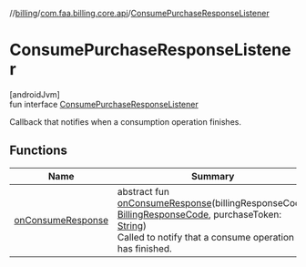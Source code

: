 //[billing](../../../index.md)/[com.faa.billing.core.api](../index.md)/[ConsumePurchaseResponseListener](index.md)

# ConsumePurchaseResponseListener

[androidJvm]\
fun interface [ConsumePurchaseResponseListener](index.md)

Callback that notifies when a consumption operation finishes.

## Functions

| Name | Summary |
|---|---|
| [onConsumeResponse](on-consume-response.md) | abstract fun [onConsumeResponse](on-consume-response.md)(billingResponseCode: [BillingResponseCode](../-billing-response-code/index.md), purchaseToken: [String](https://kotlinlang.org/api/latest/jvm/stdlib/kotlin/-string/index.html))<br>Called to notify that a consume operation has finished. |
